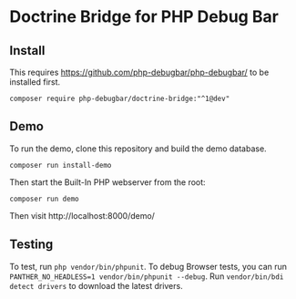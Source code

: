 # Doctrine Bridge for PHP Debug Bar

## Install

This requires https://github.com/php-debugbar/php-debugbar/ to be installed first.


```
composer require php-debugbar/doctrine-bridge:"^1@dev"
```

## Demo

To run the demo, clone this repository and build the demo database.

```
composer run install-demo
```

Then start the Built-In PHP webserver from the root:

```
composer run demo
```

Then visit http://localhost:8000/demo/

## Testing

To test, run `php vendor/bin/phpunit`.
To debug Browser tests, you can run `PANTHER_NO_HEADLESS=1 vendor/bin/phpunit --debug`. Run `vendor/bin/bdi detect drivers` to download the latest drivers.

